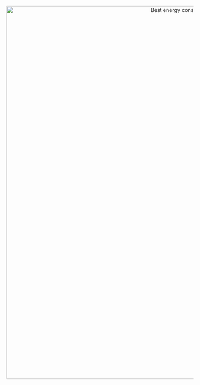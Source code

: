 
<p align="center">
<img width="1000" alt="Best energy consumption prediction" src="https://github.com/fbayomartinez/time-series/blob/dde464f0c6b748744dd29b1885c498936e043535/TRANSFORMERS_forecasting/outputs/images/transf_forecast.png">
</p>
